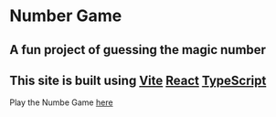 # Number Game

## A fun project of guessing the magic number

## This site is built using [Vite](https://vitejs.dev/) [React](https://react.dev/) [TypeScript](https://www.typescriptlang.org/)

Play the Numbe Game [here](https://roos-number-game.netlify.app/)
